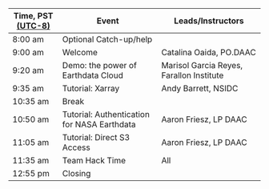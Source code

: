 | Time, PST [(UTC-8)](https://www.timeanddate.com/time/zones/pst) | Event | Leads/Instructors |
|------|-------|-------------------|
| 8:00 am | Optional Catch-up/help |  |
| 9:00 am | Welcome | Catalina Oaida, PO.DAAC |
| 9:20 am | Demo: the power of Earthdata Cloud | Marisol Garcia Reyes, Farallon Institute |
| 9:35 am | Tutorial: Xarray | Andy Barrett, NSIDC |
| 10:35 am | Break |  |
| 10:50 am | Tutorial: Authentication for NASA Earthdata | Aaron Friesz, LP DAAC |
| 11:05 am | Tutorial: Direct S3 Access | Aaron Friesz, LP DAAC |
| 11:35 am | Team Hack Time | All |
| 12:55 pm | Closing | |
